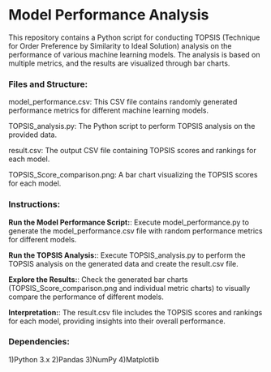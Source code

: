 
# Model Performance Analysis
This repository contains a Python script for conducting TOPSIS (Technique for Order Preference by Similarity to Ideal Solution) analysis on the performance of various machine learning models. The analysis is based on multiple metrics, and the results are visualized through bar charts.

### Files and Structure:
model_performance.csv: This CSV file contains randomly generated performance metrics for different machine learning models.

TOPSIS_analysis.py: The Python script to perform TOPSIS analysis on the provided data.

result.csv: The output CSV file containing TOPSIS scores and rankings for each model.

TOPSIS_Score_comparison.png: A bar chart visualizing the TOPSIS scores for each model.


### Instructions:
 **Run the Model Performance Script:**: Execute model_performance.py to generate the model_performance.csv file with random performance metrics for different models.
 
**Run the TOPSIS Analysis:**: Execute TOPSIS_analysis.py to perform the TOPSIS analysis on the generated data and create the result.csv file.

**Explore the Results:**: Check the generated bar charts (TOPSIS_Score_comparison.png and individual metric charts) to visually compare the performance of different models.

**Interpretation:**: The result.csv file includes the TOPSIS scores and rankings for each model, providing insights into their overall performance.


### Dependencies:
1)Python 3.x
2)Pandas
3)NumPy
4)Matplotlib


